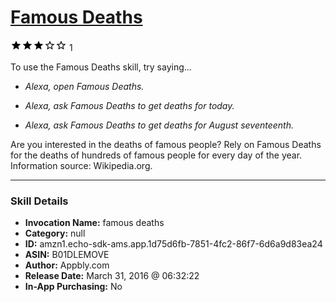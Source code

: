 # [Famous Deaths](http://alexa.amazon.com/#skills/amzn1.echo-sdk-ams.app.1d75d6fb-7851-4fc2-86f7-6d6a9d83ea24)
![3 stars](../../images/ic_star_black_18dp_1x.png)![3 stars](../../images/ic_star_black_18dp_1x.png)![3 stars](../../images/ic_star_black_18dp_1x.png)![3 stars](../../images/ic_star_border_black_18dp_1x.png)![3 stars](../../images/ic_star_border_black_18dp_1x.png) 1

To use the Famous Deaths skill, try saying...

* *Alexa, open Famous Deaths.*

* *Alexa, ask Famous Deaths to get deaths for today.*

* *Alexa, ask Famous Deaths to get deaths for August seventeenth.*

Are you interested in the deaths of famous people? Rely on Famous Deaths for the deaths of hundreds of famous people for every day of the year. Information source: Wikipedia.org.

***

### Skill Details

* **Invocation Name:** famous deaths
* **Category:** null
* **ID:** amzn1.echo-sdk-ams.app.1d75d6fb-7851-4fc2-86f7-6d6a9d83ea24
* **ASIN:** B01DLEMOVE
* **Author:** Appbly.com
* **Release Date:** March 31, 2016 @ 06:32:22
* **In-App Purchasing:** No
